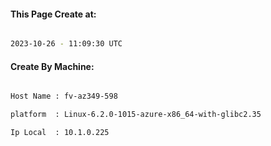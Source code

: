 
   
#### This Page Create at:

```bash

2023-10-26 - 11:09:30 UTC

```

#### Create By Machine:

```bash

Host Name : fv-az349-598

platform  : Linux-6.2.0-1015-azure-x86_64-with-glibc2.35

Ip Local  : 10.1.0.225

```

